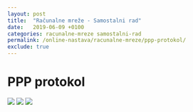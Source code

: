 ```yaml
---
layout: post
title:  "Računalne mreže - Samostalni rad"
date:   2019-06-09 +0100
categories: racunalne-mreze samostalni-rad
permalink: /online-nastava/racunalne-mreze/ppp-protokol/
exclude: true
---
```


# PPP protokol

<img src="https://drive.google.com/uc?export=view&id=1_9adtWUVconuDBDCxtnBxEOjqQtghzVf">
<img src="https://drive.google.com/uc?export=view&id=1_ANvYVTJ2KK_TFH7WYZISz5_nqX1zeyL">
<img src="https://drive.google.com/uc?export=view&id=1_Imufe6WcF2HThSTUl_5Wf7p3gei6JDG">
